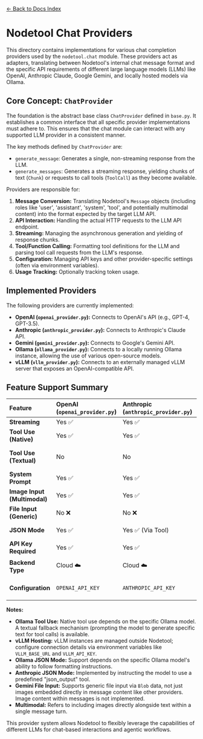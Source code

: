 [← Back to Docs Index](../../../docs/index.md)

# Nodetool Chat Providers

This directory contains implementations for various chat completion providers used by the `nodetool.chat` module. These
providers act as adapters, translating between Nodetool's internal chat message format and the specific API requirements
of different large language models (LLMs) like OpenAI, Anthropic Claude, Google Gemini, and locally hosted models via
Ollama.

## Core Concept: `ChatProvider`

The foundation is the abstract base class `ChatProvider` defined in `base.py`. It establishes a common interface that
all specific provider implementations must adhere to. This ensures that the chat module can interact with any supported
LLM provider in a consistent manner.

The key methods defined by `ChatProvider` are:

- `generate_message`: Generates a single, non-streaming response from the LLM.
- `generate_messages`: Generates a streaming response, yielding chunks of text (`Chunk`) or requests to call tools
  (`ToolCall`) as they become available.

Providers are responsible for:

1. **Message Conversion:** Translating Nodetool's `Message` objects (including roles like 'user', 'assistant', 'system',
   'tool', and potentially multimodal content) into the format expected by the target LLM API.
1. **API Interaction:** Handling the actual HTTP requests to the LLM API endpoint.
1. **Streaming:** Managing the asynchronous generation and yielding of response chunks.
1. **Tool/Function Calling:** Formatting tool definitions for the LLM and parsing tool call requests from the LLM's
   response.
1. **Configuration:** Managing API keys and other provider-specific settings (often via environment variables).
1. **Usage Tracking:** Optionally tracking token usage.

## Implemented Providers

The following providers are currently implemented:

- **OpenAI (`openai_provider.py`):** Connects to OpenAI's API (e.g., GPT-4, GPT-3.5).
- **Anthropic (`anthropic_provider.py`):** Connects to Anthropic's Claude API.
- **Gemini (`gemini_provider.py`):** Connects to Google's Gemini API.
- **Ollama (`ollama_provider.py`):** Connects to a locally running Ollama instance, allowing the use of various
  open-source models.
- **vLLM (`vllm_provider.py`):** Connects to an externally managed vLLM server that exposes an OpenAI-compatible API.

## Feature Support Summary

| Feature                      | OpenAI (`openai_provider.py`) | Anthropic (`anthropic_provider.py`) | Gemini (`gemini_provider.py`) | Ollama (`ollama_provider.py`)             | vLLM (`vllm_provider.py`)                  |
| :--------------------------- | :---------------------------- | :---------------------------------- | :---------------------------- | :---------------------------------------- | :----------------------------------------- |
| **Streaming**                | Yes ✅                        | Yes ✅                              | Yes ✅                        | Yes ✅                                    | Yes ✅                                     |
| **Tool Use (Native)**        | Yes ✅                        | Yes ✅                              | Yes ✅                        | Yes ✅ (Model Dependent)                  | Yes ✅ (Model Dependent)                   |
| **Tool Use (Textual)**       | No                            | No                                  | No                            | Yes ✅ (Fallback for incompatible models) | No                                         |
| **System Prompt**            | Yes ✅                        | Yes ✅                              | Yes ✅                        | Yes ✅                                    | Yes ✅                                     |
| **Image Input (Multimodal)** | Yes ✅                        | Yes ✅                              | No ❌ (File input only)       | Yes ✅ (Base64)                           | Yes ✅ (OpenAI format)                     |
| **File Input (Generic)**     | No ❌                         | No ❌                               | Yes ✅ (Via Blobs)            | No ❌                                     | No ❌                                      |
| **JSON Mode**                | Yes ✅                        | Yes ✅ (Via Tool)                   | Yes ✅                        | Yes ✅ (Model Dependent)                  | Yes ✅ (Model Dependent)                   |
| **API Key Required**         | Yes ✅                        | Yes ✅                              | Yes ✅                        | Optional                                  | Optional                                   |
| **Backend Type**             | Cloud ☁️                      | Cloud ☁️                            | Cloud ☁️                      | Local/Self-Hosted 🏠                      | Local/Self-Hosted / Cloud 🏠☁️             |
| **Configuration**            | `OPENAI_API_KEY`              | `ANTHROPIC_API_KEY`                 | `GEMINI_API_KEY`              | `OLLAMA_API_URL`                          | `VLLM_BASE_URL`, `VLLM_API_KEY` (optional) |

**Notes:**

- **Ollama Tool Use:** Native tool use depends on the specific Ollama model. A textual fallback mechanism (prompting the
  model to generate specific text for tool calls) is available.
- **vLLM Hosting:** vLLM instances are managed outside Nodetool; configure connection details via environment variables
  like `VLLM_BASE_URL` and `VLLM_API_KEY`.
- **Ollama JSON Mode:** Support depends on the specific Ollama model's ability to follow formatting instructions.
- **Anthropic JSON Mode:** Implemented by instructing the model to use a predefined "json_output" tool.
- **Gemini File Input:** Supports generic file input via `Blob` data, not just images embedded directly in message
  content like other providers. Image content within messages is not implemented.
- **Multimodal:** Refers to including images directly alongside text within a single message turn.

This provider system allows Nodetool to flexibly leverage the capabilities of different LLMs for chat-based interactions
and agentic workflows.
